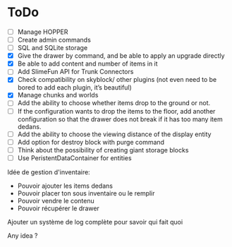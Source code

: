 # ToDo

- [ ] Manage HOPPER
- [ ] Create admin commands
- [ ] SQL and SQLite storage
- [x] Give the drawer by command, and be able to apply an upgrade directly
- [x] Be able to add content and number of items in it
- [ ] Add SlimeFun API for Trunk Connectors
- [x] Check compatibility on skyblock/ other plugins (not even need to be bored to add each plugin, it’s beautiful)
- [x] Manage chunks and worlds
- [ ] Add the ability to choose whether items drop to the ground or not.
- [ ] If the configuration wants to drop the items to the floor, add another configuration so that the drawer does not break if it has too many item dedans. 
- [ ] Add the ability to choose the viewing distance of the display entity 
- [ ] Add option for destroy block with purge command 
- [ ] Think about the possibility of creating giant storage blocks
- [ ] Use PeristentDataContainer for entities

Idée de gestion d'inventaire:
- Pouvoir ajouter les items dedans
- Pouvoir placer ton sous inventaire ou le remplir
- Pouvoir vendre le contenu
- Pouvoir récupérer le drawer

Ajouter un système de log complète pour savoir qui fait quoi

Any idea ?